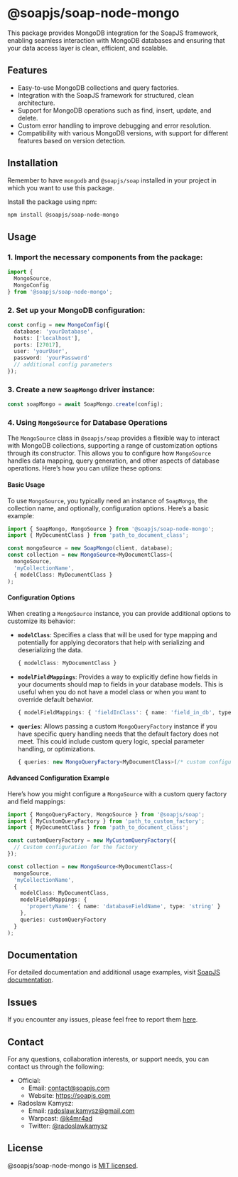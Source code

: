 # @soapjs/soap-node-mongo

This package provides MongoDB integration for the SoapJS framework, enabling seamless interaction with MongoDB databases and ensuring that your data access layer is clean, efficient, and scalable.

## Features

- Easy-to-use MongoDB collections and query factories.
- Integration with the SoapJS framework for structured, clean architecture.
- Support for MongoDB operations such as find, insert, update, and delete.
- Custom error handling to improve debugging and error resolution.
- Compatibility with various MongoDB versions, with support for different features based on version detection.

## Installation

Remember to have `mongodb` and `@soapjs/soap` installed in your project in which you want to use this package.

Install the package using npm:

```bash
npm install @soapjs/soap-node-mongo
```

## Usage

### 1. Import the necessary components from the package:

   ```typescript
   import {
     MongoSource,
     MongoConfig
   } from '@soapjs/soap-node-mongo';
   ```

### 2. Set up your MongoDB configuration:

   ```typescript
   const config = new MongoConfig({
     database: 'yourDatabase',
     hosts: ['localhost'],
     ports: [27017],
     user: 'yourUser',
     password: 'yourPassword'
     // additional config parameters
   });
   ```

### 3. Create a new `SoapMongo` driver instance:

   ```typescript
   const soapMongo = await SoapMongo.create(config);
   ```

### 4. Using `MongoSource` for Database Operations

The `MongoSource` class in `@soapjs/soap` provides a flexible way to interact with MongoDB collections, supporting a range of customization options through its constructor. This allows you to configure how `MongoSource` handles data mapping, query generation, and other aspects of database operations. Here’s how you can utilize these options:

#### Basic Usage
To use `MongoSource`, you typically need an instance of `SoapMongo`, the collection name, and optionally, configuration options. Here’s a basic example:

```typescript
import { SoapMongo, MongoSource } from '@soapjs/soap-node-mongo';
import { MyDocumentClass } from 'path_to_document_class';

const mongoSource = new SoapMongo(client, database);
const collection = new MongoSource<MyDocumentClass>(
  mongoSource,
  'myCollectionName',
  { modelClass: MyDocumentClass }
);
```

#### Configuration Options

When creating a `MongoSource` instance, you can provide additional options to customize its behavior:

- **`modelClass`**: Specifies a class that will be used for type mapping and potentially for applying decorators that help with serializing and deserializing the data.
  
  ```typescript
  { modelClass: MyDocumentClass }
  ```

- **`modelFieldMappings`**: Provides a way to explicitly define how fields in your documents should map to fields in your database models. This is useful when you do not have a model class or when you want to override default behavior.

  ```typescript
  { modelFieldMappings: { 'fieldInClass': { name: 'field_in_db', type: 'string' } } }
  ```

- **`queries`**: Allows passing a custom `MongoQueryFactory` instance if you have specific query handling needs that the default factory does not meet. This could include custom query logic, special parameter handling, or optimizations.

  ```typescript
  { queries: new MongoQueryFactory<MyDocumentClass>(/* custom configurations */) }
  ```

#### Advanced Configuration Example

Here’s how you might configure a `MongoSource` with a custom query factory and field mappings:

```typescript
import { MongoQueryFactory, MongoSource } from '@soapjs/soap';
import { MyCustomQueryFactory } from 'path_to_custom_factory';
import { MyDocumentClass } from 'path_to_document_class';

const customQueryFactory = new MyCustomQueryFactory({
  // Custom configuration for the factory
});

const collection = new MongoSource<MyDocumentClass>(
  mongoSource,
  'myCollectionName',
  {
    modelClass: MyDocumentClass,
    modelFieldMappings: {
      'propertyName': { name: 'databaseFieldName', type: 'string' }
    },
    queries: customQueryFactory
  }
);
```

## Documentation

For detailed documentation and additional usage examples, visit [SoapJS documentation](https://docs.soapjs.com).


## Issues
If you encounter any issues, please feel free to report them [here](https://github.com/soapjs/soap/issues/new/choose).

## Contact
For any questions, collaboration interests, or support needs, you can contact us through the following:

- Official:
  - Email: [contact@soapjs.com](mailto:contact@soapjs.com)
  - Website: https://soapjs.com
- Radoslaw Kamysz:
  - Email: [radoslaw.kamysz@gmail.com](mailto:radoslaw.kamysz@gmail.com)
  - Warpcast: [@k4mr4ad](https://warpcast.com/k4mr4ad)
  - Twitter: [@radoslawkamysz](https://x.com/radoslawkamysz)

## License

@soapjs/soap-node-mongo is [MIT licensed](./LICENSE).
